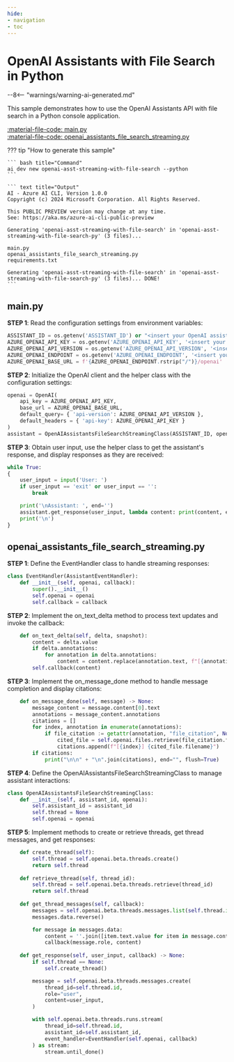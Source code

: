 ```yaml
---
hide:
- navigation
- toc
---
```

# OpenAI Assistants with File Search in Python

--8<-- "warnings/warning-ai-generated.md"

This sample demonstrates how to use the OpenAI Assistants API with file search in a Python console application.

[:material-file-code: main.py](https://raw.githubusercontent.com/robch/book-of-ai/main/docs/samples/openai-asst-streaming-with-file-search-py/main.py)  
[:material-file-code: openai_assistants_file_search_streaming.py](https://raw.githubusercontent.com/robch/book-of-ai/main/docs/samples/openai-asst-streaming-with-file-search-py/openai_assistants_file_search_streaming.py)  

??? tip "How to generate this sample"

    ``` bash title="Command"
    ai dev new openai-asst-streaming-with-file-search --python
    ```

    ``` text title="Output"
    AI - Azure AI CLI, Version 1.0.0
    Copyright (c) 2024 Microsoft Corporation. All Rights Reserved.

    This PUBLIC PREVIEW version may change at any time.
    See: https://aka.ms/azure-ai-cli-public-preview

    Generating 'openai-asst-streaming-with-file-search' in 'openai-asst-streaming-with-file-search-py' (3 files)...

    main.py
    openai_assistants_file_search_streaming.py
    requirements.txt

    Generating 'openai-asst-streaming-with-file-search' in 'openai-asst-streaming-with-file-search-py' (3 files)... DONE!
    ```

## main.py

**STEP 1**: Read the configuration settings from environment variables:

``` python title="main.py"
ASSISTANT_ID = os.getenv('ASSISTANT_ID') or "<insert your OpenAI assistant ID here>"
AZURE_OPENAI_API_KEY = os.getenv('AZURE_OPENAI_API_KEY', '<insert your Azure OpenAI API key here>')
AZURE_OPENAI_API_VERSION = os.getenv('AZURE_OPENAI_API_VERSION', '<insert your Azure OpenAI API version here>')
AZURE_OPENAI_ENDPOINT = os.getenv('AZURE_OPENAI_ENDPOINT', '<insert your Azure OpenAI endpoint here>')
AZURE_OPENAI_BASE_URL = f'{AZURE_OPENAI_ENDPOINT.rstrip("/")}/openai'
```

**STEP 2**: Initialize the OpenAI client and the helper class with the configuration settings:

``` python title="main.py"
openai = OpenAI(
    api_key = AZURE_OPENAI_API_KEY,
    base_url = AZURE_OPENAI_BASE_URL,
    default_query= { 'api-version': AZURE_OPENAI_API_VERSION },
    default_headers = { 'api-key': AZURE_OPENAI_API_KEY }
)
assistant = OpenAIAssistantsFileSearchStreamingClass(ASSISTANT_ID, openai)
```

**STEP 3**: Obtain user input, use the helper class to get the assistant's response, and display responses as they are received:

``` python title="main.py"
while True:
{
    user_input = input('User: ')
    if user_input == 'exit' or user_input == '':
        break

    print('\nAssistant: ', end='')
    assistant.get_response(user_input, lambda content: print(content, end=''))
    print('\n')
}
```

## openai_assistants_file_search_streaming.py

**STEP 1**: Define the EventHandler class to handle streaming responses:

``` python title="openai_assistants_file_search_streaming.py"
class EventHandler(AssistantEventHandler):
    def __init__(self, openai, callback):
        super().__init__()
        self.openai = openai
        self.callback = callback
```

**STEP 2**: Implement the on_text_delta method to process text updates and invoke the callback:

``` python title="openai_assistants_file_search_streaming.py"
    def on_text_delta(self, delta, snapshot):
        content = delta.value
        if delta.annotations:
            for annotation in delta.annotations:
                content = content.replace(annotation.text, f"[{annotation.index}]")
        self.callback(content)
```

**STEP 3**: Implement the on_message_done method to handle message completion and display citations:

``` python title="openai_assistants_file_search_streaming.py"
    def on_message_done(self, message) -> None:
        message_content = message.content[0].text
        annotations = message_content.annotations
        citations = []
        for index, annotation in enumerate(annotations):
            if file_citation := getattr(annotation, "file_citation", None):
                cited_file = self.openai.files.retrieve(file_citation.file_id)
                citations.append(f"[{index}] {cited_file.filename}")
        if citations:
            print("\n\n" + "\n".join(citations), end="", flush=True)
```

**STEP 4**: Define the OpenAIAssistantsFileSearchStreamingClass to manage assistant interactions:

``` python title="openai_assistants_file_search_streaming.py"
class OpenAIAssistantsFileSearchStreamingClass:
    def __init__(self, assistant_id, openai):
        self.assistant_id = assistant_id
        self.thread = None
        self.openai = openai
```

**STEP 5**: Implement methods to create or retrieve threads, get thread messages, and get responses:

``` python title="openai_assistants_file_search_streaming.py"
    def create_thread(self):
        self.thread = self.openai.beta.threads.create()
        return self.thread
    
    def retrieve_thread(self, thread_id):
        self.thread = self.openai.beta.threads.retrieve(thread_id)
        return self.thread
    
    def get_thread_messages(self, callback):
        messages = self.openai.beta.threads.messages.list(self.thread.id)
        messages.data.reverse()

        for message in messages.data:
            content = ''.join([item.text.value for item in message.content]) + '\n\n'
            callback(message.role, content)
    
    def get_response(self, user_input, callback) -> None:
        if self.thread == None:
            self.create_thread()

        message = self.openai.beta.threads.messages.create(
            thread_id=self.thread.id,
            role="user",
            content=user_input,
        )

        with self.openai.beta.threads.runs.stream(
            thread_id=self.thread.id,
            assistant_id=self.assistant_id,
            event_handler=EventHandler(self.openai, callback)
        ) as stream:
            stream.until_done()
```